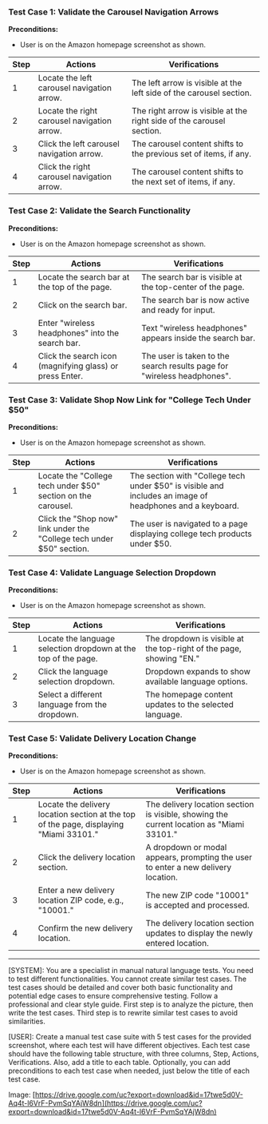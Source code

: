 ### Test Case 1: Validate the Carousel Navigation Arrows

**Preconditions:**
- User is on the Amazon homepage screenshot as shown.

| Step | Actions | Verifications |
|------|---------|---------------|
| 1 | Locate the left carousel navigation arrow. | The left arrow is visible at the left side of the carousel section. |
| 2 | Locate the right carousel navigation arrow. | The right arrow is visible at the right side of the carousel section. |
| 3 | Click the left carousel navigation arrow. | The carousel content shifts to the previous set of items, if any. |
| 4 | Click the right carousel navigation arrow. | The carousel content shifts to the next set of items, if any. |

### Test Case 2: Validate the Search Functionality

**Preconditions:**
- User is on the Amazon homepage screenshot as shown.

| Step | Actions | Verifications |
|------|---------|---------------|
| 1 | Locate the search bar at the top of the page. | The search bar is visible at the top-center of the page. |
| 2 | Click on the search bar. | The search bar is now active and ready for input. |
| 3 | Enter "wireless headphones" into the search bar. | Text "wireless headphones" appears inside the search bar. |
| 4 | Click the search icon (magnifying glass) or press Enter. | The user is taken to the search results page for "wireless headphones". |

### Test Case 3: Validate Shop Now Link for "College Tech Under $50"

**Preconditions:**
- User is on the Amazon homepage screenshot as shown.

| Step | Actions | Verifications |
|------|---------|---------------|
| 1 | Locate the "College tech under $50" section on the carousel. | The section with "College tech under $50" is visible and includes an image of headphones and a keyboard. |
| 2 | Click the "Shop now" link under the "College tech under $50" section. | The user is navigated to a page displaying college tech products under $50. |

### Test Case 4: Validate Language Selection Dropdown

**Preconditions:**
- User is on the Amazon homepage screenshot as shown.

| Step | Actions | Verifications |
|------|---------|---------------|
| 1 | Locate the language selection dropdown at the top of the page. | The dropdown is visible at the top-right of the page, showing "EN." |
| 2 | Click the language selection dropdown. | Dropdown expands to show available language options. |
| 3 | Select a different language from the dropdown. | The homepage content updates to the selected language. |

### Test Case 5: Validate Delivery Location Change

**Preconditions:**
- User is on the Amazon homepage screenshot as shown.

| Step | Actions | Verifications |
|------|---------|---------------|
| 1 | Locate the delivery location section at the top of the page, displaying "Miami 33101." | The delivery location section is visible, showing the current location as "Miami 33101." |
| 2 | Click the delivery location section. | A dropdown or modal appears, prompting the user to enter a new delivery location. |
| 3 | Enter a new delivery location ZIP code, e.g., "10001." | The new ZIP code "10001" is accepted and processed. |
| 4 | Confirm the new delivery location. | The delivery location section updates to display the newly entered location. |

---
[SYSTEM]: You are a specialist in manual natural language tests. You need to test different functionalities. You cannot create similar test cases. The test cases should be detailed and cover both basic functionality and potential edge cases to ensure comprehensive testing. Follow a professional and clear style guide. First step is to analyze the picture, then write the test cases. Third step is to rewrite similar test cases to avoid similarities.

[USER]: Create a manual test case suite with 5 test cases for the provided screenshot, where each test will have different objectives. Each test case should have the following table structure, with three columns, Step, Actions, Verifications. Also, add a title to each table. Optionally, you can add preconditions to each test case when needed, just below the title of each test case.

 Image: [https://drive.google.com/uc?export=download&id=17twe5d0V-Aq4t-l6VrF-PvmSqYAjW8dn](https://drive.google.com/uc?export=download&id=17twe5d0V-Aq4t-l6VrF-PvmSqYAjW8dn)

